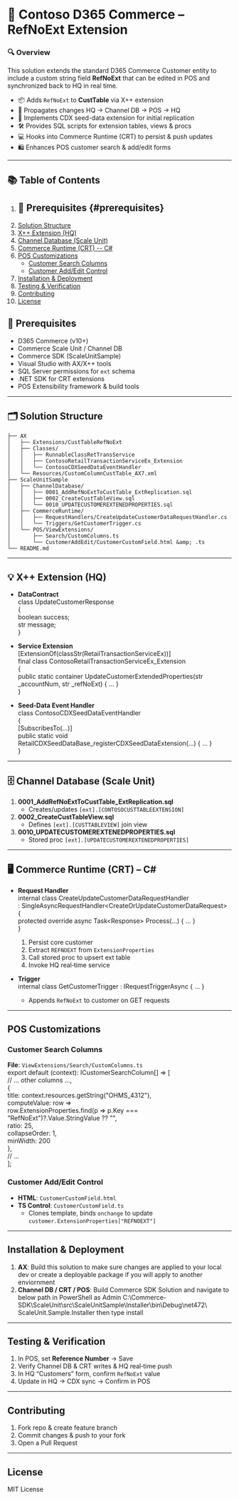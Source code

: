 
# 🚀 Contoso D365 Commerce – RefNoExt Extension

### 🔍 Overview
This solution extends the standard D365 Commerce Customer entity to include a custom string field **RefNoExt** that can be edited in POS and synchronized back to HQ in real time.

- 📦 Adds `RefNoExt` to **CustTable** via X++ extension  
- 🔄 Propagates changes HQ → Channel DB → POS → HQ  
- 🌱 Implements CDX seed-data extension for initial replication  
- 🛠️ Provides SQL scripts for extension tables, views &amp; procs  
- 💻 Hooks into Commerce Runtime (CRT) to persist &amp; push updates  
- 🛍️ Enhances POS customer search &amp; add/edit forms  

---

## 📚 Table of Contents
1. ## 🔧 Prerequisites {#prerequisites}
2. [Solution Structure](#-solution-structure)
3. [X++ Extension (HQ)](#-x-extension-hq)
4. [Channel Database (Scale Unit)](#-channel-database-scale-unit)
5. [Commerce Runtime (CRT) -- C#](#-commerce-runtime-crt----c)
6. [POS Customizations](#-pos-customizations)
    - [Customer Search Columns](#customer-search-columns)
    - [Customer Add/Edit Control](#customer-addedit-control)
7. [Installation & Deployment](#installation--deployment)
8. [Testing & Verification](#testing--verification)
9. [Contributing](#contributing)
10. [License](#license)


## 🔧 Prerequisites
- D365 Commerce (v10+)  
- Commerce Scale Unit / Channel DB  
- Commerce SDK (ScaleUnitSample)  
- Visual Studio with AX/X++ tools  
- SQL Server permissions for `ext` schema  
- .NET SDK for CRT extensions  
- POS Extensibility framework &amp; build tools  

---

## 🗂️ Solution Structure
    ├── AX
    │   ├── Extensions/CustTableRefNoExt
    │   ├── Classes/
    │   │   ├── RunnableClassRetTransService
    │   │   ├── ContosoRetailTransactionServiceEx_Extension
    │   │   └── ContosoCDXSeedDataEventHandler
    │   └── Resources/CustomColumnCustTable_AX7.xml
    ├── ScaleUnitSample
    │   ├── ChannelDatabase/
    │   │   ├── 0001_AddRefNoExtToCustTable_ExtReplication.sql
    │   │   ├── 0002_CreateCustTableView.sql
    │   │   └── 0010_UPDATECUSTOMEREXTENEDPROPERTIES.sql
    │   ├── CommerceRuntime/
    │   │   ├── RequestHandlers/CreateUpdateCustomerDataRequestHandler.cs
    │   │   └── Triggers/GetCustomerTrigger.cs
    │   └── POS/ViewExtensions/
    │       ├── Search/CustomColumns.ts
    │       └── CustomerAddEdit/CustomerCustomField.html &amp; .ts
    └── README.md

---

## 💡 X++ Extension (HQ)
- **DataContract**  
    class UpdateCustomerResponse  
    {  
        boolean success;  
        str message;  
    }  

- **Service Extension**  
    [ExtensionOf(classStr(RetailTransactionServiceEx))]  
    final class ContosoRetailTransactionServiceEx_Extension  
    {  
        public static container UpdateCustomerExtendedProperties(str _accountNum, str _refNoExt) { … }  
    }  

- **Seed‑Data Event Handler**  
    class ContosoCDXSeedDataEventHandler  
    {  
        [SubscribesTo(...)]  
        public static void RetailCDXSeedDataBase_registerCDXSeedDataExtension(...) { … }  
    }  

---

## 🗄️ Channel Database (Scale Unit)
1. **0001_AddRefNoExtToCustTable_ExtReplication.sql**  
   - Creates/updates `[ext].[CONTOSOCUSTTABLEEXTENSION]`  
2. **0002_CreateCustTableView.sql**  
   - Defines `[ext].[CUSTTABLEVIEW]` join view  
3. **0010_UPDATECUSTOMEREXTENEDPROPERTIES.sql**  
   - Stored proc `[ext].[UPDATECUSTOMEREXTENEDPROPERTIES]`

---

## 🖥️ Commerce Runtime (CRT) – C#
- **Request Handler**  
    internal class CreateUpdateCustomerDataRequestHandler  
        : SingleAsyncRequestHandler&lt;CreateOrUpdateCustomerDataRequest&gt;  
    {  
        protected override async Task&lt;Response&gt; Process(...) { … }  
    }  

    1. Persist core customer  
    2. Extract `REFNOEXT` from `ExtensionProperties`  
    3. Call stored proc to upsert ext table  
    4. Invoke HQ real‑time service  

- **Trigger**  
    internal class GetCustomerTrigger : IRequestTriggerAsync { … }  
    - Appends `RefNoExt` to customer on GET requests

---

## POS Customizations

### Customer Search Columns
**File**: `ViewExtensions/Search/CustomColumns.ts`  
    export default (context): ICustomerSearchColumn[] =&gt; [  
      // … other columns …,  
      {  
        title: context.resources.getString("OHMS_4312"),  
        computeValue: row =&gt;  
          row.ExtensionProperties.find(p =&gt; p.Key === "RefNoExt")?.Value.StringValue ?? "",  
        ratio: 25,  
        collapseOrder: 1,  
        minWidth: 200  
      },  
      // …  
    ];

### Customer Add/Edit Control
- **HTML**: `CustomerCustomField.html`  
- **TS Control**: `CustomerCustomField.ts`  
    - Clones template, binds `onchange` to update `customer.ExtensionProperties["REFNOEXT"]`

---

## Installation & Deployment
1. **AX**: Build this solution to make sure changes are applied to your local dev or create a deployable package if you will apply to another enviornment    
2. **Channel DB / CRT / POS**: Build Commerce SDK Solution and navigate to below path  in PowerShell as Admin  C:\Commerce-SDK\ScaleUnit\src\ScaleUnitSample\Installer\bin\Debug\net472\ ScaleUnit.Sample.Installer then type install

---

## Testing & Verification
1. In POS, set **Reference Number** → Save  
2. Verify Channel DB & CRT writes & HQ real‑time push  
3. In HQ “Customers” form, confirm `RefNoExt` value  
4. Update in HQ → CDX sync → Confirm in POS

---

## Contributing
1. Fork repo & create feature branch  
2. Commit changes & push to your fork  
3. Open a Pull Request

---

## License
MIT License
